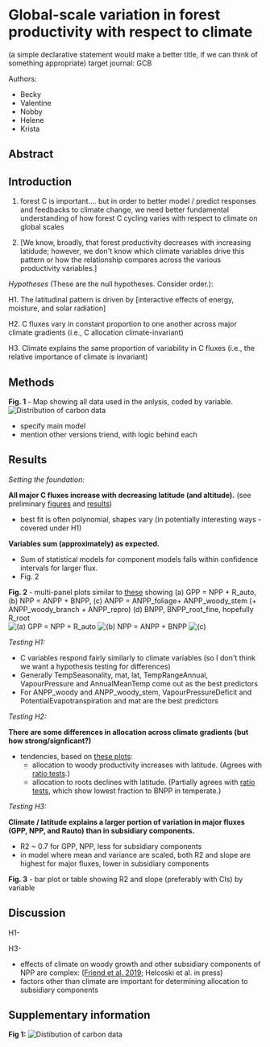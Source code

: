 # Global-scale variation in forest productivity with respect to climate
(a simple declarative statement would make a better title, if we can think of something appropriate)
target journal: GCB

Authors:
- Becky
- Valentine
- Nobby
- Helene
- Krista

## Abstract

## Introduction

1. forest C is important.... but in order to better model / predict responses and feedbacks to climate change, we need better fundamental understanding of how forest C cycling varies with respect to climate on global scales  

2. [We know, broadly, that forest productivity decreases with increasing latidude; however, we don't know which climate variables drive this pattern or how the relationship compares across the various productivity variables.]

*Hypotheses* (These are the null hypotheses. Consider order.):

H1. The latitudinal pattern is driven by [interactive effects of energy, moisture, and solar radiation]

H2. C fluxes vary in constant proportion to one another across major climate gradients (i.e., C allocation climate-invariant)

H3. Climate explains the same proportion of variability in C fluxes (i.e., the relative importance of climate is invariant)

## Methods 
**Fig. 1** - Map showing all data used in the anlysis, coded by variable.
![Distribution of carbon data](https://github.com/forc-db/Global_Productivity/blob/master/results/figures/final_figures/maps/distribution_all_variables.png)

- specify main model
- mention other versions triend, with logic behind each

## Results
*Setting the foundation:*

**All major C fluxes increase with decreasing latitude (and altitude).** (see preliminary [figures](https://github.com/forc-db/Global_Productivity/tree/master/results/figures/final_figures/scaled_best_model_with_alt) and [results](https://github.com/forc-db/Global_Productivity/blob/master/results/tables/best_model_outputs/best_model_scaled_with_ci.csv))
  - best fit is often polynomial, shapes vary (in potentially interesting ways - covered under H1)  
  
**Variables sum (approximately) as expected.**
  - Sum of statistical models for component models falls within confidence intervals for larger flux. 
  - Fig. 2
  
**Fig. 2** - multi-panel plots similar to [these](https://github.com/forc-db/Global_Productivity/tree/master/results/figures/archive/test/ratio_plots) showing (a) GPP = NPP + R_auto, (b) NPP = ANPP + BNPP, (c) ANPP = ANPP_foliage+ ANPP_woody_stem (+ ANPP_woody_branch + ANPP_repro) (d) BNPP, BNPP_root_fine, hopefully R_root  
![(a) GPP = NPP + R_auto](https://github.com/forc-db/Global_Productivity/blob/master/results/figures/final_figures/stacked_plots/NPP_to_R_auto_lat_stacked.png)
![(b) NPP = ANPP + BNPP](https://github.com/forc-db/Global_Productivity/blob/master/results/figures/final_figures/stacked_plots/ANPP_2_to_BNPP_root_lat_stacked.png)
![(c)](https://github.com/forc-db/Global_Productivity/blob/master/results/figures/final_figures/stacked_plots/ANPP_foliage_to_ANPP_woody_stem_lat_stacked.png)
    
*Testing H1:*

  - C variables respond fairly similarly to climate variables (so I don't think we want a hypothesis testing for differences)
  - Generally TempSeasonality, mat, lat, TempRangeAnnual, VapourPressure and AnnualMeanTemp come out as the best predictors
  - For ANPP_woody and ANPP_woody_stem, VapourPressureDeficit and PotentialEvapotranspiration and mat are the best predictors
  
*Testing H2:*

**There are some differences in allocation across climate gradients (but how strong/signficant?)**
  - tendencies, based on [these plots](https://github.com/forc-db/Global_Productivity/tree/master/results/figures/archive/test/ratio_plots):
    - allocation to woody productivity increases with latitude. (Agrees with [ratio tests](https://github.com/forc-db/Global_Productivity/tree/master/results/figures/archive/foliage_woody).)
    - allocation to roots declines with latitude. (Partially agrees with [ratio tests](https://github.com/forc-db/Global_Productivity/tree/master/results/figures/archive/foliage_woody), which show lowest fraction to BNPP in temperate.)

*Testing H3:*

**Climate / latitude explains a larger portion of variation in major fluxes (GPP, NPP, and Rauto) than in subsidiary components.**
  - R2  ~ 0.7 for GPP, NPP, less for subsidiary components 
  - in model where mean and variance are scaled, both R2 and slope are highest for major fluxes, lower in subsidiary components

**Fig. 3** - bar plot or table showing R2 and slope (preferably with CIs) by variable

## Discussion

H1-

H3- 
- effects of climate on woody growth and other subsidiary components of NPP are complex: ([Friend et al. 2019](https://link.springer.com/content/pdf/10.1007%2Fs13595-019-0819-x.pdf); Helcoski et al. in press)
- factors other than climate are important for determining allocation to subsidiary components

## Supplementary information

**Fig 1:**
![Distibution of carbon data](https://github.com/forc-db/Global_Productivity/blob/master/results/figures/final_figures/maps/distribution_all_samples.png)
